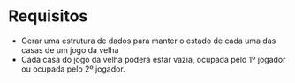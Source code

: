 # Requisitos

* Gerar uma estrutura de dados para manter o estado de cada uma das casas de um jogo da velha
* Cada casa do jogo da velha poderá estar vazia, ocupada pelo 1º jogador ou ocupada pelo 2º jogador.
